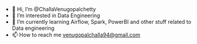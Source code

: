 - 👋 Hi, I’m @ChallaVenugopalchetty
- 👀 I’m interested in Data Engineering
- 🌱 I’m currently learning Airflow, Spark, PowerBI and other stuff related to Data engineering
- 📫 How to reach me venugopalchalla94@gmail.com

<!---
ChallaVenugopalchetty/ChallaVenugopalchetty is a ✨ special ✨ repository because its `README.md` (this file) appears on your GitHub profile.
You can click the Preview link to take a look at your changes.
--->
